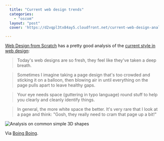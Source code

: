 ```yaml
---
  title: "Current web design trends"
  categories: 
    - "oscom"
  layout: "post"
  cover: 'https://d2vqpl3tx84ay5.cloudfront.net/current-web-design-analysis-images.jpg'

---
```

[Web Design from Scratch][1] has a pretty good analysis of the [current style in web design][2]:

>  Today's web designs are so fresh, they feel like they've taken a deep breath.

> Sometimes I imagine taking a page design that's too crowded and sticking it on a balloon, then blowing air in until everything on the page pulls apart to leave healthy gaps.

> Your eye needs space (guttering in typo language) round stuff to help you clearly and cleanly identify things.

> In general, the more white space the better. It's very rare that I look at a page and think: "Gosh, they really need to cram that page up a bit!"

![Analysis on common simple 3D shapes](https://d2vqpl3tx84ay5.cloudfront.net/current-web-design-analysis-images.jpg)

Via [Boing Boing][3].

[1]: http://www.webdesignfromscratch.com/
[2]: http://www.webdesignfromscratch.com/current-style.cfm
[3]: http://www.boingboing.net/2006/02/09/shared_traits_of_gre.html
